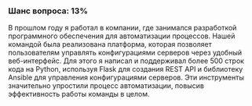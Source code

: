 ### Шанс вопроса: 13%

В прошлом году я работал в компании, где занимался разработкой программного обеспечения для автоматизации процессов. Нашей командой была реализована платформа, которая позволяет пользователям управлять конфигурациями серверов через удобный веб-интерфейс. Для этого я написал и поддерживал более 500 строк кода на Python, используя Flask для создания REST API и библиотеку Ansible для управления конфигурациями серверов. Эти инструменты значительно упростили процесс автоматизации, повысив эффективность работы команды в целом.